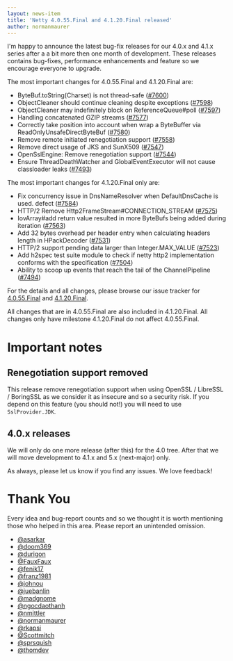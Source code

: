 ```yaml
---
layout: news-item
title: 'Netty 4.0.55.Final and 4.1.20.Final released'
author: normanmaurer
---
```


I'm happy to announce the latest bug-fix releases for our 4.0.x and 4.1.x series after a a bit more then one month of development.
These releases contains bug-fixes, performance enhancements and feature so we encourage everyone to upgrade.

The most important changes for 4.0.55.Final and 4.1.20.Final are:

* ByteBuf.toString(Charset) is not thread-safe ([#7600](https://github.com/netty/netty/pull/7600))
* ObjectCleaner should continue cleaning despite exceptions  ([#7598](https://github.com/netty/netty/pull/7598))
* ObjectCleaner may indefinitely block on ReferenceQueue#poll  ([#7597](https://github.com/netty/netty/pull/7597))
* Handling concatenated GZIP streams ([#7577](https://github.com/netty/netty/pull/7577))
* Correctly take position into account when wrap a ByteBuffer via ReadOnlyUnsafeDirectByteBuf ([#7580](https://github.com/netty/netty/pull/7580))
* Remove remote initiated renegotiation support ([#7558](https://github.com/netty/netty/pull/7558))
* Remove direct usage of JKS and SunX509 ([#7547](https://github.com/netty/netty/pull/7547))
* OpenSslEngine: Remove renegotiation support ([#7544](https://github.com/netty/netty/pull/7544))
* Ensure ThreadDeathWatcher and GlobalEventExecutor will not cause classloader leaks ([#7493](https://github.com/netty/netty/pull/7493))


The most important changes for 4.1.20.Final only are:

* Fix concurrency issue in DnsNameResolver when DefaultDnsCache is used.  defect
 ([#7584](https://github.com/netty/netty/pull/7584))
* HTTP/2 Remove Http2FrameStream#CONNECTION_STREAM  ([#7575](https://github.com/netty/netty/pull/7575))
* IovArray#add return value resulted in more ByteBufs being added during iteration ([#7563](https://github.com/netty/netty/pull/7563))
* Add 32 bytes overhead per header entry when calculating headers length in HPackDecoder ([#7531](https://github.com/netty/netty/pull/7531))
* HTTP/2 support pending data larger than Integer.MAX_VALUE ([#7523](https://github.com/netty/netty/pull/7523))
* Add h2spec test suite module to check if netty http2 implementation conforms with the specification ([#7504](https://github.com/netty/netty/pull/7504))
* Ability to scoop up events that reach the tail of the ChannelPipeline ([#7494](https://github.com/netty/netty/pull/7494))

For the details and all changes, please browse our issue tracker for [4.0.55.Final](https://github.com/netty/netty/issues?q=is%3Aclosed+milestone%3A4.0.55.Final) and [4.1.20.Final](https://github.com/netty/netty/issues?q=is%3Aclosed+milestone%3A4.1.20.Final).

All changes that are in 4.0.55.Final are also included in 4.1.20.Final. All changes only have milestone 4.1.20.Final do not affect 4.0.55.Final.

# Important notes

## Renegotiation support removed

This release remove renegotiation support when using OpenSSL / LibreSSL / BoringSSL as we consider it as insecure and so a security risk. If you depend on this feature (you should not!) you will need to use `SslProvider.JDK`.

## 4.0.x releases

We will only do one more release (after this) for the 4.0 tree. After that we will move development to 4.1.x and 5.x (next-major) only.

As always, please let us know if you find any issues. We love feedback!

# Thank You

Every idea and bug-report counts and so we thought it is worth mentioning those who helped in this area. Please report an unintended omission.

* [@asarkar](https://github.com/asarkar)
* [@doom369](https://github.com/doom369)
* [@durigon](https://github.com/durigon)
* [@FauxFaux](https://github.com/FauxFaux)
* [@fenik17](https://github.com/fenik17)
* [@franz1981](https://github.com/franz1981)
* [@johnou](https://github.com/johnou)
* [@juebanlin](https://github.com/juebanlin)
* [@madgnome](https://github.com/madgnome)
* [@ngocdaothanh](https://github.com/ngocdaothanh)
* [@nmittler](https://github.com/nmittler)
* [@normanmaurer](https://github.com/normanmaurer)
* [@rkapsi](https://github.com/rkapsi)
* [@Scottmitch](https://github.com/Scottmitch)
* [@sprsquish](https://github.com/sprsquish)
* [@thomdev](https://github.com/thomdev)
